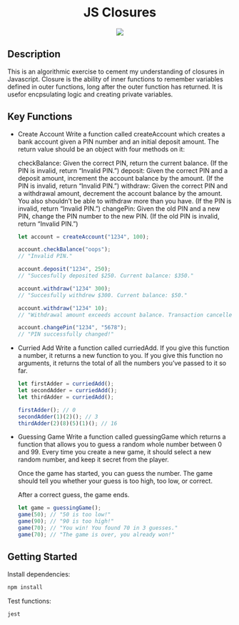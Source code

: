 <h1 align="center">
  JS Closures
</h1>
<p align="center">
  <img src="https://img.shields.io/badge/JavaScript-yellow">
</p>

## Description

This is an algorithmic exercise to cement my understanding of closures in Javascript. Closure is the ability of inner functions to remember variables defined in outer functions, long after the outer function has returned. It is usefor encpsulating logic and creating private variables. 

## Key Functions

- Create Account
    Write a function called createAccount which creates a bank account given a PIN number and an initial deposit amount. The return value should be an object with four methods on it:

    checkBalance: Given the correct PIN, return the current balance. (If the PIN is invalid, return “Invalid PIN.”)
    deposit: Given the correct PIN and a deposit amount, increment the account balance by the amount. (If the PIN is invalid, return “Invalid PIN.”)
    withdraw: Given the correct PIN and a withdrawal amount, decrement the account balance by the amount. You also shouldn’t be able to withdraw more than you have. (If the PIN is invalid, return “Invalid PIN.”)
    changePin: Given the old PIN and a new PIN, change the PIN number to the new PIN. (If the old PIN is invalid, return “Invalid PIN.”)
    ```javascript
    let account = createAccount("1234", 100);

    account.checkBalance("oops");
    // "Invalid PIN."

    account.deposit("1234", 250);
    // "Succesfully deposited $250. Current balance: $350."

    account.withdraw("1234" 300);
    // "Succesfully withdrew $300. Current balance: $50."

    account.withdraw("1234" 10);
    // "Withdrawal amount exceeds account balance. Transaction cancelled."

    account.changePin("1234", "5678");
    // "PIN successfully changed!"
    ```
- Curried Add
    Write a function called curriedAdd. If you give this function a number, it returns a new function to you. If you give this function no arguments, it returns the total of all the numbers you’ve passed to it so far.
    ```javascript
    let firstAdder = curriedAdd();
    let secondAdder = curriedAdd();
    let thirdAdder = curriedAdd();

    firstAdder(); // 0
    secondAdder(1)(2)(); // 3
    thirdAdder(2)(8)(5)(1)(); // 16
    ```
- Guessing Game
    Write a function called guessingGame which returns a function that allows you to guess a random whole number between 0 and 99. Every time you create a new game, it should select a new random number, and keep it secret from the player.

    Once the game has started, you can guess the number. The game should tell you whether your guess is too high, too low, or correct.

    After a correct guess, the game ends.
    ```javascript
    let game = guessingGame();
    game(50); // "50 is too low!"
    game(90); // "90 is too high!"
    game(70); // "You win! You found 70 in 3 guesses."
    game(70); // "The game is over, you already won!"
    ```

## Getting Started

Install dependencies:

```javascript
npm install
```
Test functions:

```javascript
jest
```